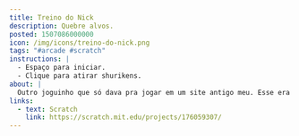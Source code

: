 ```yaml
---
title: Treino do Nick
description: Quebre alvos.
posted: 1507086000000
icon: /img/icons/treino-do-nick.png
tags: "#arcade #scratch"
instructions: |
  - Espaço para iniciar.
  - Clique para atirar shurikens.
about: |
  Outro joguinho que só dava pra jogar em um site antigo meu. Esse era baseado no OC de um amigo meu da vida real.
links:
  - text: Scratch
    link: https://scratch.mit.edu/projects/176059307/
---
```


<scratch url="https://scratch.mit.edu/projects/176059307/"></scratch>

